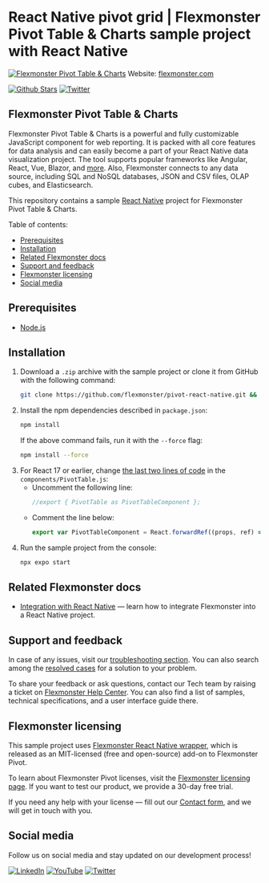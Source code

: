 # React Native pivot grid | Flexmonster Pivot Table & Charts sample project with React Native
[![Flexmonster Pivot Table & Charts](https://cdn.flexmonster.com/readmes/react_native.webp)](https://www.flexmonster.com?r=sample_reactnative)
Website: [flexmonster.com](https://www.flexmonster.com?r=sample_reactnative)

[![Github Stars](https://img.shields.io/github/stars/flexmonster?style=social)](https://github.com/flexmonster) [![Twitter](https://img.shields.io/twitter/follow/Flexmonster?style=social)](https://twitter.com/Flexmonster)

## Flexmonster Pivot Table & Charts

Flexmonster Pivot Table & Charts is a powerful and fully customizable JavaScript component for web reporting. It is packed with all core features for data analysis and can easily become a part of your React Native data visualization project. The tool supports popular frameworks like Angular, React, Vue, Blazor, and [more](https://www.flexmonster.com/doc/available-tutorials-integration?r=sample_reactnative). Also, Flexmonster connects to any data source, including SQL and NoSQL databases, JSON and CSV files, OLAP cubes, and Elasticsearch. 

This repository contains a sample [React Native](https://reactnative.dev/) project for Flexmonster Pivot Table & Charts.

Table of contents:

* [Prerequisites](#prerequisites)
* [Installation](#installation)
* [Related Flexmonster docs](#related-flexmonster-docs)
* [Support and feedback](#support-and-feedback)
* [Flexmonster licensing](#flexmonster-licensing)
* [Social media](#social-media)

## Prerequisites

- [Node.js](https://nodejs.org/en/)

## Installation

1) Download a `.zip` archive with the sample project or clone it from GitHub with the following command:
    ```bash
    git clone https://github.com/flexmonster/pivot-react-native.git && cd pivot-react-native
    ```
2) Install the npm dependencies described in `package.json`: 
    ```bash
    npm install
    ```
    If the above command fails, run it with the `--force` flag:
    ```bash
    npm install --force
    ```
3) For React 17 or earlier, change [the last two lines of code](https://github.com/flexmonster/pivot-react-native/blob/master/components/PivotTable.js#L119-L120) in the `components/PivotTable.js`:
    - Uncomment the following line:
       ```js
       //export { PivotTable as PivotTableComponent };
       ```
    - Comment the line below:
       ```js
       export var PivotTableComponent = React.forwardRef((props, ref) => <PivotTable />);
       ```
4) Run the sample project from the console: 
    ```bash
    npx expo start
    ```
## Related Flexmonster docs

- [Integration with React Native](https://www.flexmonster.com/doc/integration-with-react-native?r=sample_reactnative) — learn how to integrate Flexmonster into a React Native project.

## Support and feedback

In case of any issues, visit our [troubleshooting section](https://www.flexmonster.com/doc/typical-errors?r=sample_reactnative). You can also search among the [resolved cases](https://www.flexmonster.com/technical-support?r=sample_reactnative) for a solution to your problem.

To share your feedback or ask questions, contact our Tech team by raising a ticket on [Flexmonster Help Center](https://www.flexmonster.com/help-center?r=sample_reactnative). You can also find a list of samples, technical specifications, and a user interface guide there.

## Flexmonster licensing

This sample project uses [Flexmonster React Native wrapper](https://github.com/flexmonster/react-native-flexmonster/), which is released as an MIT-licensed (free and open-source) add-on to Flexmonster Pivot.

To learn about Flexmonster Pivot licenses, visit the [Flexmonster licensing page](https://www.flexmonster.com/pivot-table-editions-and-pricing?r=sample_reactnative). 
If you want to test our product, we provide a 30-day free trial.

If you need any help with your license — fill out our [Contact form](https://www.flexmonster.com/contact-our-team?r=sample_reactnative), and we will get in touch with you.

## Social media

Follow us on social media and stay updated on our development process!

[![LinkedIn](https://img.shields.io/badge/LinkedIn-blue?style=for-the-badge&logo=linkedin&logoColor=white)](https://linkedin.com/company/flexmonster) [![YouTube](https://img.shields.io/badge/YouTube-red?style=for-the-badge&logo=youtube&logoColor=white)](https://youtube.com/user/FlexMonsterPivot) [![Twitter](https://img.shields.io/badge/Twitter-blue?style=for-the-badge&logo=twitter&logoColor=white)](https://twitter.com/flexmonster)
